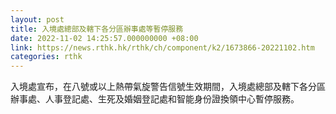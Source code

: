 ```yaml
---
layout: post
title: 入境處總部及轄下各分區辦事處等暫停服務
date: 2022-11-02 14:25:57.000000000 +08:00
link: https://news.rthk.hk/rthk/ch/component/k2/1673866-20221102.htm
categories: rthk
---
```


入境處宣布，在八號或以上熱帶氣旋警告信號生效期間，入境處總部及轄下各分區辦事處、人事登記處、生死及婚姻登記處和智能身份證換領中心暫停服務。

